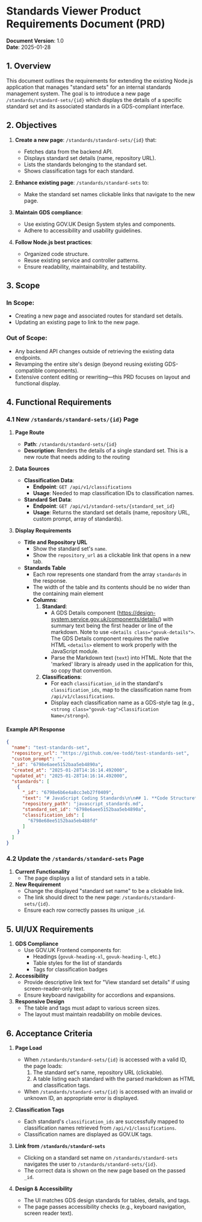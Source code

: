 # Standards Viewer Product Requirements Document (PRD)

**Document Version**: 1.0  
**Date**: 2025-01-28  

## 1. Overview

This document outlines the requirements for extending the existing Node.js application that manages "standard sets" for an internal standards management system. The goal is to introduce a new page `/standards/standard-sets/{id}` which displays the details of a specific standard set and its associated standards in a GDS-compliant interface.

## 2. Objectives

1. **Create a new page**: `/standards/standard-sets/{id}` that:
   - Fetches data from the backend API.
   - Displays standard set details (name, repository URL).
   - Lists the standards belonging to the standard set.
   - Shows classification tags for each standard.

2. **Enhance existing page**: `/standards/standard-sets` to:
   - Make the standard set names clickable links that navigate to the new page.

3. **Maintain GDS compliance**:
   - Use existing GOV.UK Design System styles and components.
   - Adhere to accessibility and usability guidelines.

4. **Follow Node.js best practices**:
   - Organized code structure.
   - Reuse existing service and controller patterns.
   - Ensure readability, maintainability, and testability.

## 3. Scope

### In Scope:
- Creating a new page and associated routes for standard set details.
- Updating an existing page to link to the new page.

### Out of Scope:
- Any backend API changes outside of retrieving the existing data endpoints.
- Revamping the entire site's design (beyond reusing existing GDS-compatible components).
- Extensive content editing or rewriting—this PRD focuses on layout and functional display.

## 4. Functional Requirements

### 4.1 New `/standards/standard-sets/{id}` Page

1. **Page Route**  
   - **Path**: `/standards/standard-sets/{id}`
   - **Description**: Renders the details of a single standard set. This is a new route that needs adding to the routing

2. **Data Sources**  
   - **Classification Data**:  
     - **Endpoint**: `GET /api/v1/classifications`  
     - **Usage**: Needed to map classification IDs to classification names.  
   - **Standard Set Data**:  
     - **Endpoint**: `GET /api/v1/standard-sets/{standard_set_id}`  
     - **Usage**: Returns the standard set details (name, repository URL, custom prompt, array of standards).

3. **Display Requirements**  
   - **Title and Repository URL**  
     - Show the standard set's `name`.
     - Show the `repository_url` as a clickable link that opens in a new tab.  
   - **Standards Table**  
     - Each row represents one standard from the array `standards` in the response.
     - The width of the table and its contents should be no wider than the containing main element
     - **Columns**:
       1. **Standard**:
          - A GDS Details component (https://design-system.service.gov.uk/components/details/) with summary text being the first header or line of the markdown. Note to use `<details class="govuk-details">`. The GDS Details component requires the native HTML `<details>` element to work properly with the JavaScript module.
          - Parse the Markdown text (`text`) into HTML. Note that the 'marked' library is already used in the application for this, so copy that convention.
       1. **Classifications**:
          - For each `classification_id` in the standard's `classification_ids`, map to the classification name from `/api/v1/classifications`.
          - Display each classification name as a GDS-style tag (e.g., `<strong class="govuk-tag">Classification Name</strong>`).

#### Example API Response

```json
{
  "name": "test-standards-set",
  "repository_url": "https://github.com/ee-todd/test-standards-set",
  "custom_prompt": "",
  "_id": "6798e6aee5152baa5eb4890a",
  "created_at": "2025-01-28T14:16:14.492000",
  "updated_at": "2025-01-28T14:16:14.492000",
  "standards": [
    {
      "_id": "6798e6b6e4a8cc3eb27f0409",
      "text": "# JavaScript Coding Standards\n\n## 1. **Code Structure**\n- Use meaningful and descriptive names for variables, functions, and classes.\n- Organize code into reusable modules or components.\n- Follow the single responsibility principle (SRP) for functions and classes.\n",
      "repository_path": "javascript_standards.md",
      "standard_set_id": "6798e6aee5152baa5eb4890a",
      "classification_ids": [
        "6798e68ee5152baa5eb488fd"
      ]
    }
  ]
}
```

### 4.2 Update the `/standards/standard-sets` Page

1. **Current Functionality**  
   - The page displays a list of standard sets in a table.
2. **New Requirement**  
   - Change the displayed "standard set name" to be a clickable link.
   - The link should direct to the new page: `/standards/standard-sets/{id}`.
   - Ensure each row correctly passes its unique `_id`.

## 5. UI/UX Requirements

1. **GDS Compliance**  
   - Use GOV.UK Frontend components for:
     - Headings (`govuk-heading-xl`, `govuk-heading-l`, etc.)
     - Table styles for the list of standards
     - Tags for classification badges
2. **Accessibility**  
   - Provide descriptive link text for "View standard set details" if using screen-reader-only text.
   - Ensure keyboard navigability for accordions and expansions.
3. **Responsive Design**  
   - The table and tags must adapt to various screen sizes.
   - The layout must maintain readability on mobile devices.

## 6. Acceptance Criteria

1. **Page Load**  
   - When `/standards/standard-sets/{id}` is accessed with a valid ID, the page loads:
     1. The standard set's name, repository URL (clickable).
     3. A table listing each standard with the parsed markdown as HTML and classification tags.
   - When `/standards/standard-sets/{id}` is accessed with an invalid or unknown ID, an appropriate error is displayed.

2. **Classification Tags**  
   - Each standard's `classification_ids` are successfully mapped to classification names retrieved from `/api/v1/classifications`.
   - Classification names are displayed as GOV.UK tags.

3. **Link from `/standards/standard-sets`**  
   - Clicking on a standard set name on `/standards/standard-sets` navigates the user to `/standards/standard-sets/{id}`.
   - The correct data is shown on the new page based on the passed `_id`.

4. **Design & Accessibility**  
   - The UI matches GDS design standards for tables, details, and tags.
   - The page passes accessibility checks (e.g., keyboard navigation, screen reader text).